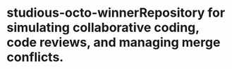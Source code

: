 # studious-octo-winnerRepository for simulating collaborative coding, code reviews, and managing merge conflicts.
